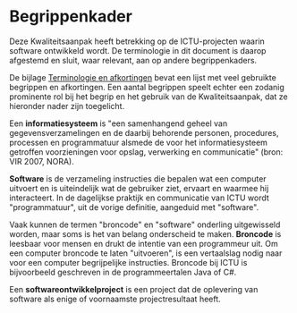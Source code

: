# Begrippenkader

Deze Kwaliteitsaanpak heeft betrekking op de ICTU-projecten waarin software ontwikkeld wordt. De terminologie in dit document is daarop afgestemd en sluit, waar relevant, aan op andere begrippenkaders.

De bijlage [Terminologie en afkortingen](#terminologie-en-afkortingen) bevat een lijst met veel gebruikte begrippen en afkortingen. Een aantal begrippen speelt echter een zodanig prominente rol bij het begrip en het gebruik van de Kwaliteitsaanpak, dat ze hieronder nader zijn toegelicht.

Een **informatiesysteem** is "een samenhangend geheel van gegevensverzamelingen en de daarbij behorende personen, procedures, processen en programmatuur alsmede de voor het informatiesysteem getroffen voorzieningen voor opslag, verwerking en communicatie" (bron: VIR 2007, NORA).

**Software** is de verzameling instructies die bepalen wat een computer uitvoert en is uiteindelijk wat de gebruiker ziet, ervaart en waarmee hij interacteert. In de dagelijkse praktijk en communicatie van ICTU wordt "programmatuur", uit de vorige definitie, aangeduid met "software".

Vaak kunnen de termen "broncode" en "software" onderling uitgewisseld worden, maar soms is het van belang onderscheid te maken. **Broncode** is leesbaar voor mensen en drukt de intentie van een programmeur uit. Om een computer broncode te laten "uitvoeren", is een vertaalslag nodig naar voor een computer begrijpelijke instructies. Broncode bij ICTU is bijvoorbeeld geschreven in de programmeertalen Java of C#.

Een **softwareontwikkelproject** is een project dat de oplevering van software als enige of voornaamste projectresultaat heeft.
